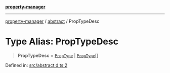 [**property-manager**](../../README.md)

***

[property-manager](../../modules.md) / [abstract](../README.md) / PropTypeDesc

# Type Alias: PropTypeDesc

> **PropTypeDesc** = [`PropType`](PropType.md) \| [`PropType`](PropType.md)[]

Defined in: [src/abstract.d.ts:2](https://github.com/snowyu/property-manager.js/blob/2b37d0c5958df603b1f7a346809647025321a3c0/src/abstract.d.ts#L2)
